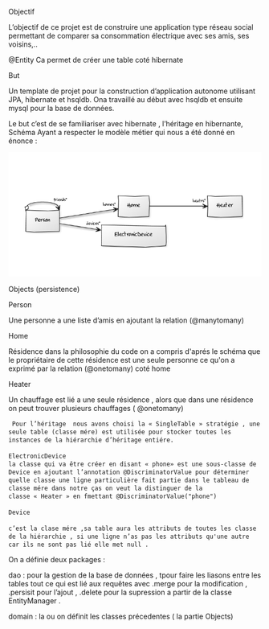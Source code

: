Objectif

L’objectif de ce projet est de construire une application type réseau social permettant de comparer sa consommation électrique avec ses amis, ses voisins,.. 

@Entity
Ca permet de créer une table coté hibernate


But
 
Un template de projet pour la construction d’application autonome utilisant JPA, hibernate et hsqldb. 
Ona travaillé au début avec hsqldb et  ensuite mysql pour la base de données.
 
Le but c’est de se familiariser avec hibernate , l’héritage en hibernante, 
Schéma
Ayant a respecter le modèle métier qui nous a été donné en énonce :


![](/mcd.png?raw=true)



Objects (persistence)


Person

Une personne a une liste d’amis en ajoutant la relation (@manytomany)


Home

Résidence dans la philosophie du code on a compris d'aprés le schéma que le propriétaire de cette résidence est une seule personne  ce qu'on a exprimé par la relation (@onetomany) coté home 

Heater

Un chauffage est lié a une seule résidence , alors que dans une résidence on peut trouver plusieurs chauffages ( @onetomany)



	 Pour l’héritage  nous avons choisi la « SingleTable » stratégie , une seule table (classe mére) est utilisée pour stocker toutes les instances de la hiérarchie d’héritage entiére.

	ElectronicDevice
	la classe qui va être créer en disant « phone» est une sous-classe de Device en ajoutant l’annotation @DiscriminatorValue pour déterminer quelle classe une ligne particulière fait partie dans le tableau de classe mére dans notre ças on veut la distinguer de la classe « Heater » en fmettant @DiscriminatorValue("phone") 

	Device

	c’est la clase mére ,sa table aura les attributs de toutes les classe de la hiérarchie , si une ligne n’as pas les attributs qu'une autre car ils ne sont pas lié elle met null .

On a définie deux packages :

dao : pour la gestion de  la base de données , tpour faire les liasons entre les tables tout ce qui est lié aux requêtes avec .merge pour la modification , .persisit pour l’ajout , .delete pour la supression a partir de la classe EntityManager .

domain : la ou on définit les classes précedentes ( la partie Objects)
